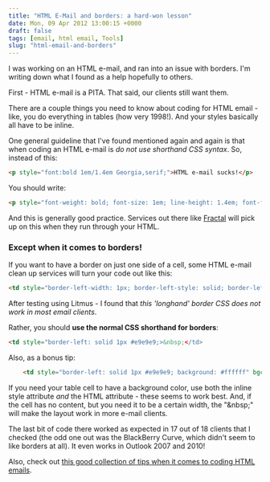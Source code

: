 ```yaml
---
title: "HTML E-Mail and borders: a hard-won lesson"
date: Mon, 09 Apr 2012 13:00:15 +0000
draft: false
tags: [email, html email, Tools]
slug: "html-email-and-borders"
---
```


I was working on an HTML e-mail, and ran into an issue with borders. I'm writing down what I found as a help hopefully to others.

First - HTML e-mail is a PITA. That said, our clients still want them.

<!--more-->

There are a couple things you need to know about coding for HTML email - like, you do everything in tables (how very 1998!). And your styles basically all have to be inline.

One general guideline that I've found mentioned again and again is that when coding an HTML e-mail is _do not use shorthand CSS syntax_. So, instead of this:

```html
<p style="font:bold 1em/1.4em Georgia,serif;">HTML e-mail sucks!</p>
```

You should write:

```html
<p style="font-weight: bold; font-size: 1em; line-height: 1.4em; font-family: Georgia,serif;">HTML e-mail REALLY sucks!</p>
```

And this is generally good practice. Services out there like <a href="https://getfractal.com" target="_blank">Fractal</a> will pick up on this when they run through your HTML.

### Except when it comes to borders!

If you want to have a border on just one side of a cell, some HTML e-mail clean up services will turn your code out like this:

```html
<td style="border-left-width: 1px; border-left-style: solid; border-left-color: #e9e9e9;"></td>
```

After testing using Litmus - I found that _this 'longhand' border CSS does not work in most email clients_.

Rather, you should **use the normal CSS shorthand for borders**:

```html
<td style="border-left: solid 1px #e9e9e9;>&nbsp;</td>
```

Also, as a bonus tip:

```html
    <td style="border-left: solid 1px #e9e9e9; background: #ffffff" bgcolor="ffffff" width="20">&nbsp;</td>
```

If you need your table cell to have a background color, use both the inline style attribute _and_ the HTML attribute - these seems to work best. And, if the cell has no content, but you need it to be a certain width, the "&amp;nbsp;" will make the layout work in more e-mail clients.

The last bit of code there worked as expected in 17 out of 18 clients that I checked (the odd one out was the BlackBerry Curve, which didn't seem to like borders at all). It even works in Outlook 2007 and 2010!

Also, check out [this good collection of tips when it comes to coding HTML emails](https://www.campaignmonitor.com/design-guidelines/).
